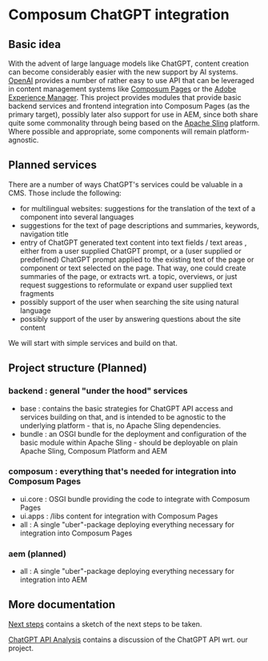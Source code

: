 # Composum ChatGPT integration

## Basic idea

With the advent of large language models like ChatGPT, content creation can become considerably easier with the new
support by AI systems. [OpenAI](https://openai.com/) provides a number of rather easy to use API that can be leveraged
in content management systems like [Composum Pages](https://www.composum.com/home.html) or the
[Adobe Experience Manager](https://business.adobe.com/products/experience-manager/adobe-experience-manager.html).
This project provides modules that provide basic backend services and frontend integration into Composum Pages
(as the primary target), possibly later also support for use in AEM, since both share quite some commonality through
being based on the [Apache Sling](https://sling.apache.org/) platform.
Where possible and appropriate, some components will remain platform-agnostic.

## Planned services

There are a number of ways ChatGPT's services could be valuable in a CMS. Those include the following:

- for multilingual websites: suggestions for the translation of the text of a component into several languages
- suggestions for the text of page descriptions and summaries, keywords, navigation title
- entry of ChatGPT generated text content into text fields / text areas , either from a user supplied ChatGPT prompt,
  or a (user supplied or predefined) ChatGPT prompt applied to the existing text of the page or component or text
  selected on the page. That way, one could create summaries of the page, or extracts wrt. a topic, overviews, or
  just request suggestions to reformulate or expand user supplied text fragments
- possibly support of the user when searching the site using natural language
- possibly support of the user by answering questions about the site content

We will start with simple services and build on that.

## Project structure (Planned)

### backend : general "under the hood" services

- base : contains the basic strategies for ChatGPT API access and services building on that, and is intended to be
  agnostic to the underlying platform - that is, no Apache Sling dependencies.
- bundle : an OSGI bundle for the deployment and configuration of the basic module within Apache Sling -
  should be deployable on plain Apache Sling, Composum Platform and AEM

### composum : everything that's needed for integration into Composum Pages

- ui.core : OSGI bundle providing the code to integrate with Composum Pages
- ui.apps : /libs content for integration with Composum Pages
- all : A single "uber"-package deploying everything necessary for integration into Composum Pages

### aem (planned)

- all : A single "uber"-package deploying everything necessary for integration into AEM

## More documentation

[Next steps](./NextSteps.md) contains a sketch of the next steps to be taken.

[ChatGPT API Analysis](./ChatGPTAPI.md) contains a discussion of the ChatGPT API wrt. our project.
